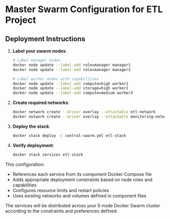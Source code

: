 # Master Swarm Configuration for ETL Project

## Deployment Instructions

1. **Label your swarm nodes**:

   ```bash
   # Label manager nodes
   docker node update --label-add role=manager manager1
   docker node update --label-add role=manager manager2
   
   # Label worker nodes with capabilities
   docker node update --label-add compute=high worker1
   docker node update --label-add storage=high worker2
   docker node update --label-add compute=medium worker3
   ```

2. **Create required networks**:

   ```bash
   docker network create --driver overlay --attachable etl-network
   docker network create --driver overlay --attachable monitoring-network
   ```

3. **Deploy the stack**:

   ```bash
   docker stack deploy -c central-swarm.yml etl-stack
   ```

4. **Verify deployment**:

   ```bash
   docker stack services etl-stack
   ```

This configuration:

- References each service from its component Docker Compose file
- Adds appropriate deployment constraints based on node roles and capabilities
- Configures resource limits and restart policies
- Uses existing networks and volumes defined in component files

The services will be distributed across your 5-node Docker Swarm cluster according to the constraints and preferences defined.
